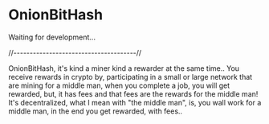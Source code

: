 # OnionBitHash
Waiting for development...

//--------------------------------------//

OnionBitHash, it's kind a miner kind a rewarder at the same time.. You receive rewards in crypto by, participating in a small or large network that are mining for a middle man, when you complete a job, you will get rewarded, but, it has fees and that fees are the rewards for the middle man! It's decentralized, what I mean with "the middle man", is, you wall work for a middle man, in the end you get rewarded, with fees..
